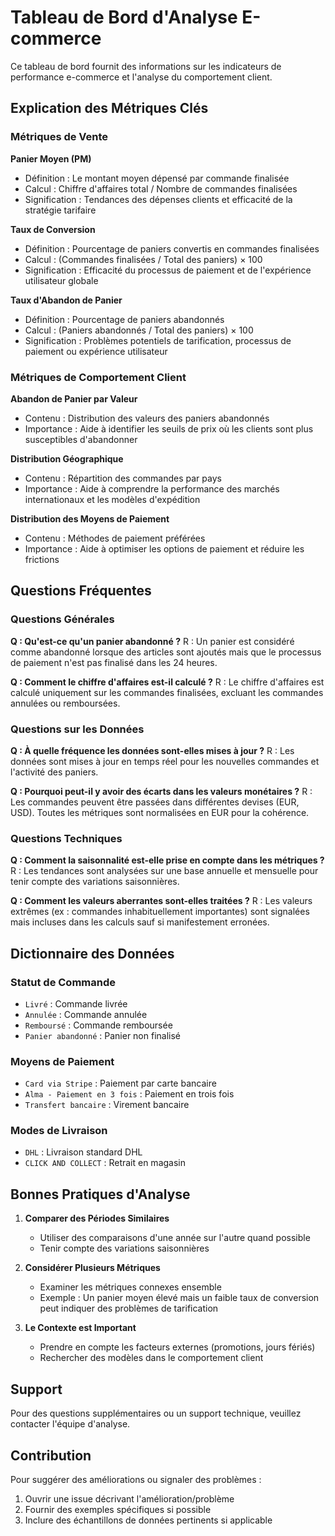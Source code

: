 # Tableau de Bord d'Analyse E-commerce

Ce tableau de bord fournit des informations sur les indicateurs de performance e-commerce et l'analyse du comportement client.

## Explication des Métriques Clés

### Métriques de Vente

**Panier Moyen (PM)**
- Définition : Le montant moyen dépensé par commande finalisée
- Calcul : Chiffre d'affaires total / Nombre de commandes finalisées
- Signification : Tendances des dépenses clients et efficacité de la stratégie tarifaire

**Taux de Conversion**
- Définition : Pourcentage de paniers convertis en commandes finalisées
- Calcul : (Commandes finalisées / Total des paniers) × 100
- Signification : Efficacité du processus de paiement et de l'expérience utilisateur globale

**Taux d'Abandon de Panier**
- Définition : Pourcentage de paniers abandonnés
- Calcul : (Paniers abandonnés / Total des paniers) × 100
- Signification : Problèmes potentiels de tarification, processus de paiement ou expérience utilisateur

### Métriques de Comportement Client

**Abandon de Panier par Valeur**
- Contenu : Distribution des valeurs des paniers abandonnés
- Importance : Aide à identifier les seuils de prix où les clients sont plus susceptibles d'abandonner

**Distribution Géographique**
- Contenu : Répartition des commandes par pays
- Importance : Aide à comprendre la performance des marchés internationaux et les modèles d'expédition

**Distribution des Moyens de Paiement**
- Contenu : Méthodes de paiement préférées
- Importance : Aide à optimiser les options de paiement et réduire les frictions

## Questions Fréquentes

### Questions Générales

**Q : Qu'est-ce qu'un panier abandonné ?**
R : Un panier est considéré comme abandonné lorsque des articles sont ajoutés mais que le processus de paiement n'est pas finalisé dans les 24 heures.

**Q : Comment le chiffre d'affaires est-il calculé ?**
R : Le chiffre d'affaires est calculé uniquement sur les commandes finalisées, excluant les commandes annulées ou remboursées.

### Questions sur les Données

**Q : À quelle fréquence les données sont-elles mises à jour ?**
R : Les données sont mises à jour en temps réel pour les nouvelles commandes et l'activité des paniers.

**Q : Pourquoi peut-il y avoir des écarts dans les valeurs monétaires ?**
R : Les commandes peuvent être passées dans différentes devises (EUR, USD). Toutes les métriques sont normalisées en EUR pour la cohérence.

### Questions Techniques

**Q : Comment la saisonnalité est-elle prise en compte dans les métriques ?**
R : Les tendances sont analysées sur une base annuelle et mensuelle pour tenir compte des variations saisonnières.

**Q : Comment les valeurs aberrantes sont-elles traitées ?**
R : Les valeurs extrêmes (ex : commandes inhabituellement importantes) sont signalées mais incluses dans les calculs sauf si manifestement erronées.

## Dictionnaire des Données

### Statut de Commande
- `Livré` : Commande livrée
- `Annulée` : Commande annulée
- `Remboursé` : Commande remboursée
- `Panier abandonné` : Panier non finalisé

### Moyens de Paiement
- `Card via Stripe` : Paiement par carte bancaire
- `Alma - Paiement en 3 fois` : Paiement en trois fois
- `Transfert bancaire` : Virement bancaire

### Modes de Livraison
- `DHL` : Livraison standard DHL
- `CLICK AND COLLECT` : Retrait en magasin

## Bonnes Pratiques d'Analyse

1. **Comparer des Périodes Similaires**
   - Utiliser des comparaisons d'une année sur l'autre quand possible
   - Tenir compte des variations saisonnières

2. **Considérer Plusieurs Métriques**
   - Examiner les métriques connexes ensemble
   - Exemple : Un panier moyen élevé mais un faible taux de conversion peut indiquer des problèmes de tarification

3. **Le Contexte est Important**
   - Prendre en compte les facteurs externes (promotions, jours fériés)
   - Rechercher des modèles dans le comportement client

## Support

Pour des questions supplémentaires ou un support technique, veuillez contacter l'équipe d'analyse.

## Contribution

Pour suggérer des améliorations ou signaler des problèmes :
1. Ouvrir une issue décrivant l'amélioration/problème
2. Fournir des exemples spécifiques si possible
3. Inclure des échantillons de données pertinents si applicable
